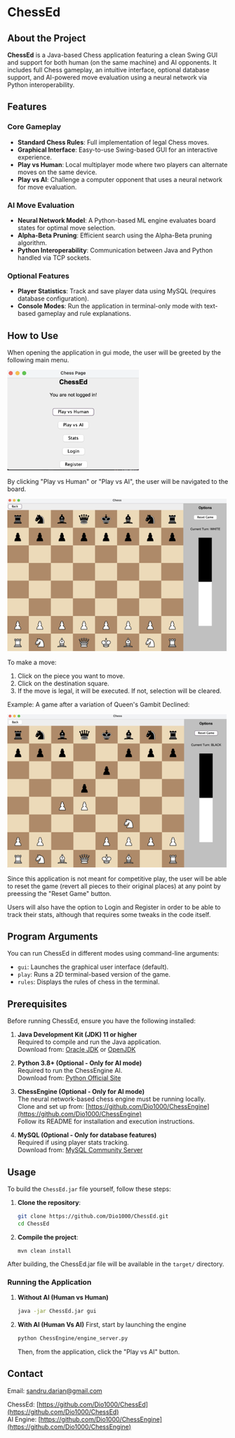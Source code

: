 # ChessEd

## About the Project
**ChessEd** is a Java-based Chess application featuring a clean Swing GUI and support for both human (on the same machine) and AI opponents. It includes full Chess gameplay, an intuitive interface, optional database support, and AI-powered move evaluation using a neural network via Python interoperability.

## Features

### Core Gameplay
- **Standard Chess Rules**: Full implementation of legal Chess moves.
- **Graphical Interface**: Easy-to-use Swing-based GUI for an interactive experience.
- **Play vs Human**: Local multiplayer mode where two players can alternate moves on the same device.
- **Play vs AI**: Challenge a computer opponent that uses a neural network for move evaluation.

### AI Move Evaluation
- **Neural Network Model**: A Python-based ML engine evaluates board states for optimal move selection.
- **Alpha-Beta Pruning**: Efficient search using the Alpha-Beta pruning algorithm.
- **Python Interoperability**: Communication between Java and Python handled via TCP sockets.

### Optional Features
- **Player Statistics**: Track and save player data using MySQL (requires database configuration).
- **Console Modes**: Run the application in terminal-only mode with text-based gameplay and rule explanations.
  
## How to Use

When opening the application in gui mode, the user will be greeted by the following main menu.

<img src="screenshots/chess_main.png" width="300"/>

By clicking "Play vs Human" or "Play vs AI", the user will be navigated to the board. 

<img src="screenshots/board_initial.png" width="500"/>

To make a move:
1. Click on the piece you want to move.
2. Click on the destination square.
3. If the move is legal, it will be executed. If not, selection will be cleared.

Example: A game after a variation of Queen's Gambit Declined:

<img src="screenshots/board_opening.png" width="500"/>

Since this application is not meant for competitive play, the user will be able to reset the game (revert all pieces to their original places) at any point by preessing the "Reset Game" button. 

Users will also have the option to Login and Register in order to be able to track their stats, although that requires some tweaks in the code itself.

## Program Arguments
You can run ChessEd in different modes using command-line arguments:

- `gui`: Launches the graphical user interface (default).
- `play`: Runs a 2D terminal-based version of the game.
- `rules`: Displays the rules of chess in the terminal.

## Prerequisites

Before running ChessEd, ensure you have the following installed:

1. **Java Development Kit (JDK) 11 or higher**  
   Required to compile and run the Java application.  
   Download from: [Oracle JDK](https://www.oracle.com/java/technologies/javase-downloads.html) or [OpenJDK](https://openjdk.java.net/install/)

2. **Python 3.8+ (Optional - Only for AI mode)**  
   Required to run the ChessEngine AI.  
   Download from: [Python Official Site](https://www.python.org/downloads/)

3. **ChessEngine (Optional - Only for AI mode)**  
   The neural network-based chess engine must be running locally.  
   Clone and set up from: [https://github.com/Dio1000/ChessEngine](https://github.com/Dio1000/ChessEngine)  
   Follow its README for installation and execution instructions.

4. **MySQL (Optional - Only for database features)**  
   Required if using player stats tracking.  
   Download from: [MySQL Community Server](https://dev.mysql.com/downloads/mysql/)

## Usage

To build the `ChessEd.jar` file yourself, follow these steps:

1. **Clone the repository**:
   ```bash
   git clone https://github.com/Dio1000/ChessEd.git
   cd ChessEd
   ```
   
2. **Compile the project**:
   ```
   mvn clean install
   ```
After building, the ChessEd.jar file will be available in the ```target/``` directory.

### Running the Application
1. **Without AI (Human vs Human)**  
   ```bash
   java -jar ChessEd.jar gui

2. **With AI (Human Vs AI)**
   First, start by launching the engine
   ```bash
   python ChessEngine/engine_server.py
   ```

   Then, from the application, click the "Play vs AI" button.

## Contact

Email: [sandru.darian@gmail.com](mailto:sandru.darian@gmail.com)  

ChessEd: [https://github.com/Dio1000/ChessEd](https://github.com/Dio1000/ChessEd)  
AI Engine: [https://github.com/Dio1000/ChessEngine](https://github.com/Dio1000/ChessEngine)  
